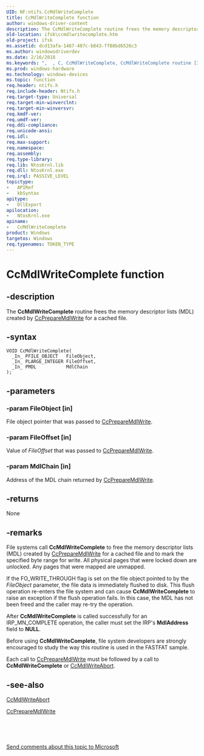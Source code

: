 ```yaml
---
UID: NF:ntifs.CcMdlWriteComplete
title: CcMdlWriteComplete function
author: windows-driver-content
description: The CcMdlWriteComplete routine frees the memory descriptor lists (MDL) created by CcPrepareMdlWrite for a cached file.
old-location: ifsk\ccmdlwritecomplete.htm
old-project: ifsk
ms.assetid: dcd13afa-1467-407c-b843-ff88bd6526c3
ms.author: windowsdriverdev
ms.date: 2/16/2018
ms.keywords: ",  , C, CcMdlWriteComplete, CcMdlWriteComplete routine [Installable File System Drivers], M, W, c, ccref_fe5a4900-c0bc-4100-b3e9-e2b7d780a9d2.xml, d, e, i, ifsk.ccmdlwritecomplete, l, m, ntifs/CcMdlWriteComplete, o, p, r, t"
ms.prod: windows-hardware
ms.technology: windows-devices
ms.topic: function
req.header: ntifs.h
req.include-header: Ntifs.h
req.target-type: Universal
req.target-min-winverclnt: 
req.target-min-winversvr: 
req.kmdf-ver: 
req.umdf-ver: 
req.ddi-compliance: 
req.unicode-ansi: 
req.idl: 
req.max-support: 
req.namespace: 
req.assembly: 
req.type-library: 
req.lib: NtosKrnl.lib
req.dll: NtosKrnl.exe
req.irql: PASSIVE_LEVEL
topictype:
-	APIRef
-	kbSyntax
apitype:
-	DllExport
apilocation:
-	NtosKrnl.exe
apiname:
-	CcMdlWriteComplete
product: Windows
targetos: Windows
req.typenames: TOKEN_TYPE
---
```


# CcMdlWriteComplete function


## -description


The <b>CcMdlWriteComplete</b> routine frees the memory descriptor lists (MDL) created by <a href="..\ntifs\nf-ntifs-ccpreparemdlwrite.md">CcPrepareMdlWrite</a> for a cached file.


## -syntax


````
VOID CcMdlWriteComplete(
  _In_ PFILE_OBJECT   FileObject,
  _In_ PLARGE_INTEGER FileOffset,
  _In_ PMDL           MdlChain
);
````


## -parameters




### -param FileObject [in]

File object pointer that was passed to <a href="..\ntifs\nf-ntifs-ccpreparemdlwrite.md">CcPrepareMdlWrite</a>.


### -param FileOffset [in]

Value of <i>FileOffset</i> that was passed to <a href="..\ntifs\nf-ntifs-ccpreparemdlwrite.md">CcPrepareMdlWrite</a>.


### -param MdlChain [in]

Address of the MDL chain returned by <a href="..\ntifs\nf-ntifs-ccpreparemdlwrite.md">CcPrepareMdlWrite</a>.


## -returns



None




## -remarks



File systems call <b>CcMdlWriteComplete</b> to free the memory descriptor lists (MDL) created by <a href="..\ntifs\nf-ntifs-ccpreparemdlwrite.md">CcPrepareMdlWrite</a> for a cached file and to mark the specified byte range for write. All physical pages that were locked down are unlocked. Any pages that were mapped are unmapped.

If the FO_WRITE_THROUGH flag is set on the file object pointed to by the <i>FileObject</i> parameter, the file data is immediately flushed to disk. This flush operation re-enters the file system and can cause <b>CcMdlWriteComplete</b> to raise an exception if the flush operation fails. In this case, the MDL has not been freed and the caller may re-try the operation.

After <b>CcMdlWriteComplete</b> is called successfully for an IRP_MN_COMPLETE operation, the caller must set the IRP's <b>MdlAddress</b> field to <b>NULL</b>. 

Before using <b>CcMdlWriteComplete</b>, file system developers are strongly encouraged to study the way this routine is used in the FASTFAT sample. 

Each call to <a href="..\ntifs\nf-ntifs-ccpreparemdlwrite.md">CcPrepareMdlWrite</a> must be followed by a call to <b>CcMdlWriteComplete</b> or <a href="..\ntifs\nf-ntifs-ccmdlwriteabort.md">CcMdlWriteAbort</a>.




## -see-also

<a href="..\ntifs\nf-ntifs-ccmdlwriteabort.md">CcMdlWriteAbort</a>



<a href="..\ntifs\nf-ntifs-ccpreparemdlwrite.md">CcPrepareMdlWrite</a>



 

 

<a href="mailto:wsddocfb@microsoft.com?subject=Documentation%20feedback [ifsk\ifsk]:%20CcMdlWriteComplete routine%20 RELEASE:%20(2/16/2018)&amp;body=%0A%0APRIVACY STATEMENT%0A%0AWe use your feedback to improve the documentation. We don't use your email address for any other purpose, and we'll remove your email address from our system after the issue that you're reporting is fixed. While we're working to fix this issue, we might send you an email message to ask for more info. Later, we might also send you an email message to let you know that we've addressed your feedback.%0A%0AFor more info about Microsoft's privacy policy, see http://privacy.microsoft.com/en-us/default.aspx." title="Send comments about this topic to Microsoft">Send comments about this topic to Microsoft</a>

